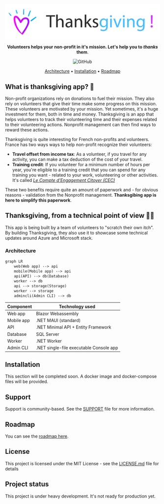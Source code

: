 <div align="center">

![](design/thanksgiving-text-logo.png)


**Volunteers helps your non-profit in it's mission. Let's help you to _thanks_ them**.

![GitHub](https://img.shields.io/github/license/cmaneu/thanksgiving)

[Architecture](#architecture) •
[Installation](#installation) •
[Roadmap](#roadmap) 

</div>

##  What is thanksgiving app? 🎁

Non-profit organizations rely on donations to fuel their mission. They also rely on volunteers that give their time make some progress on this mission. These volunteers are motivated by your mission. Yet sometimes, it's a huge investment for them, both in time and money. Thanksgiving is an app that helps volunteers to track their volunteering time and their expenses related to their volunteering actions. Nonprofit management can then find ways to reward these actions.

Thanksgiving is quite interesting for French non-profits and volunteers. France has two ways ways to help non-profit recognize their volunteers: 

- **Travel offset from income tax**: As a volunteer, if you travel for any activity, you can make a tax deduction of the cost of your travel. 
- **Training credit**: If you volunteer for a minimum number of hours per year, you're eligible to a training credit that you can spend for any training you want - related to your work, volunteering or other activities. It's called _[Le Compte d'Engagement Citoyer (CEC)](https://www.associations.gouv.fr/cec.html)_

These two benefits require quite an amount of paperwork and - for obvious reasons - validation from the Nonprofit management. **Thanksgibing app is here to simplify this paperwork**.

## Thanksgiving, from a technical point of view 🧑‍💻

This app is being built by a team of volunteers to "scratch their own itch". By building Thanksgiving, they also use it to showcase some technical updates around Azure and Microsoft stack.

### Architecture 

```mermaid
graph LR
    web(Web app) --> api
    mobile(Mobile app) --> api
    api(API) --> db(Database)
    worker --> db
    api --> storage(Storage)
    worker --> storage
    admincli(Admin CLI) --> db
```
| Component | Technology used | 
|--------|------------|
| Web app | Blazor Webassembly |
| Mobile app | .NET MAUI (standard) |
| API | .NET Minimal API + Entity Framework |
| Database | SQL Server |
| Worker | .NET Worker  |
| Admin CLI | .NET single-file executable Console app |

## Installation

This section will be completed soon. A docker image and docker-compose files will be provided.

## Support

Support is community-based. See the [SUPPORT](SUPPORT.md) file for more information.

## Roadmap

You can see the [roadmap here](https://github.com/users/cmaneu/projects/4).

## License

This project is licensed under the MIT License - see the [LICENSE.md](LICENSE.md) file for details

## Project status

This project is under heavy development. It's not ready for production yet.
